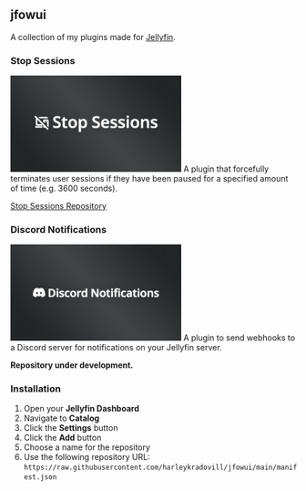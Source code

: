 ## jfowui
A collection of my plugins made for [Jellyfin](https://jellyfin.org).

### Stop Sessions
<img src="https://github.com/harleykradovill/jfowui/blob/main/stopsessions.png?raw=true" width="300" />
A plugin that forcefully terminates user sessions if they have been paused for a specified amount of time (e.g. 3600 seconds).

[Stop Sessions Repository](https://github.com/harleykradovill/jf-stopsessions)

### Discord Notifications
<img src="https://github.com/harleykradovill/jfowui/blob/main/discordnotifications.png?raw=true" width="300">
A plugin to send webhooks to a Discord server for notifications on your Jellyfin server.

**Repository under development.**

### Installation

1. Open your **Jellyfin Dashboard**
2. Navigate to **Catalog**
3. Click the **Settings** button
4. Click the **Add** button
5. Choose a name for the repository
6. Use the following repository URL: `https://raw.githubusercontent.com/harleykradovill/jfowui/main/manifest.json`
